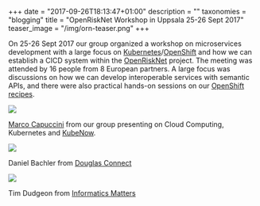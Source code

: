 +++
date = "2017-09-26T18:13:47+01:00"
description = ""
taxonomies = "blogging"
title = "OpenRiskNet Workshop in Uppsala 25-26 Sept 2017"
teaser_image = "/img/orn-teaser.png"
+++

On 25-26 Sept 2017 our group organized a workshop on microservices development with a large focus on [Kubernetes](kubernetes.io)/[OpenShift](https://www.openshift.com/) and how we can establish a CICD system within the [OpenRiskNet](https://openrisknet.org/) project. The meeting was attended by 16 people from 8 European partners. A large focus was discussions on how we can develop interoperable services with semantic APIs, and there were also practical hands-on sessions on our [OpenShift recipes](https://github.com/OpenRiskNet/home/tree/master/openshift).


![](/img/ornws2017/marco-orn.jpg)

[Marco Capuccini](https://pharmb.io/people/marco/) from our group presenting on Cloud Computing, Kubernetes and [KubeNow](https://github.com/kubenow/KubeNow).

![](/img/ornws2017/david-orn.jpg)

Daniel Bachler from [Douglas Connect](https://www.douglasconnect.com)

![](/img/ornws2017/tim-orn.jpg)

Tim Dudgeon from [Informatics Matters](http://www.informaticsmatters.com/)